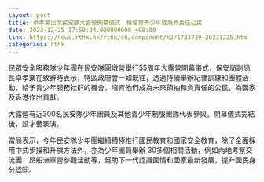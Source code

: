 ```yaml
---
layout: post
title: 卓孝業出席民安隊大露營開幕儀式　稱培育青少年成為負責任公民
date: 2023-12-25 17:58:34.000000000 +08:00
link: https://news.rthk.hk/rthk/ch/component/k2/1733739-20231225.htm
categories: rthk
---
```


民眾安全服務隊少年團在民安隊圓墩營舉行55周年大露營開幕儀式，保安局副局長卓孝業在致辭時表示，特區政府會一如既往，透過持續舉辦紀律訓練和團體活動，給予青少年服務社群的機會，培育他們成為未來領袖和負責任的公民，為國家及香港作出貢獻。

大露營有近300名民安隊少年團員及其他青少年制服團隊代表參與。開幕儀式完結後，設才藝表演。

當局表示，今年民安隊少年團繼續積極推行國民教育和國家安全教育，除了全面採用中式步操和升旗方法外，亦為少年團員舉辦 30多個相關活動，例如內地考察交流團、昂船洲軍營參觀活動等，幫助下一代認識國情和國家最新發展，提升國民身分認同。
